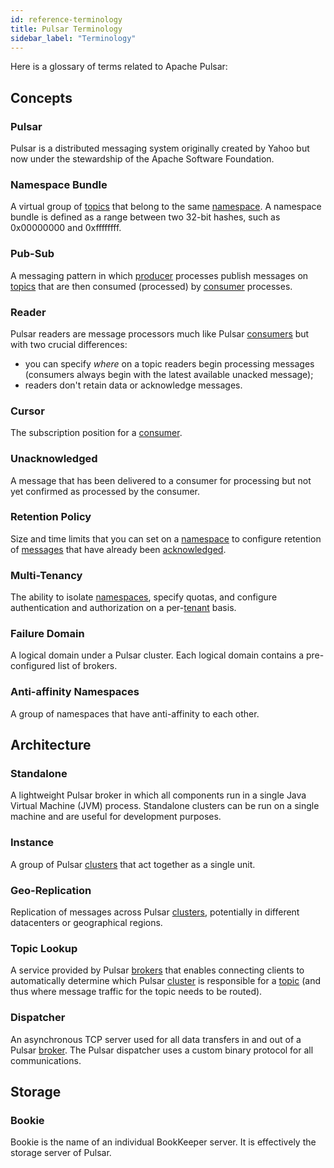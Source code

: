 ```yaml
---
id: reference-terminology
title: Pulsar Terminology
sidebar_label: "Terminology"
---
```


Here is a glossary of terms related to Apache Pulsar:

## Concepts

### Pulsar

Pulsar is a distributed messaging system originally created by Yahoo but now under the stewardship of the Apache Software Foundation.

### Namespace Bundle

A virtual group of [topics](#topic) that belong to the same [namespace](#namespace). A namespace bundle
is defined as a range between two 32-bit hashes, such as 0x00000000 and 0xffffffff.

### Pub-Sub

A messaging pattern in which [producer](#producer) processes publish messages on [topics](#topic) that
are then consumed (processed) by [consumer](#consumer) processes.


### Reader

Pulsar readers are message processors much like Pulsar [consumers](#consumer) but with two crucial differences:

- you can specify *where* on a topic readers begin processing messages (consumers always begin with the latest
  available unacked message);
- readers don't retain data or acknowledge messages.

### Cursor

The subscription position for a [consumer](#consumer).

### Unacknowledged

A message that has been delivered to a consumer for processing but not yet confirmed as processed by the consumer.

### Retention Policy

Size and time limits that you can set on a [namespace](#namespace) to configure retention of [messages](#message)
that have already been [acknowledged](#acknowledgment-ack).

### Multi-Tenancy

The ability to isolate [namespaces](#namespace), specify quotas, and configure authentication and authorization
on a per-[tenant](#tenant) basis.

### Failure Domain

A logical domain under a Pulsar cluster. Each logical domain contains a pre-configured list of brokers.

### Anti-affinity Namespaces

A group of namespaces that have anti-affinity to each other.


## Architecture

### Standalone

A lightweight Pulsar broker in which all components run in a single Java Virtual Machine (JVM) process. Standalone
clusters can be run on a single machine and are useful for development purposes.

### Instance

A group of Pulsar [clusters](#cluster) that act together as a single unit.

### Geo-Replication

Replication of messages across Pulsar [clusters](#cluster), potentially in different datacenters
or geographical regions.

### Topic Lookup

A service provided by Pulsar [brokers](#broker) that enables connecting clients to automatically determine
which Pulsar [cluster](#cluster) is responsible for a [topic](#topic) (and thus where message traffic for
the topic needs to be routed).

### Dispatcher

An asynchronous TCP server used for all data transfers in and out of a Pulsar [broker](#broker). The Pulsar
dispatcher uses a custom binary protocol for all communications.

## Storage

### Bookie

Bookie is the name of an individual BookKeeper server. It is effectively the storage server of Pulsar.
